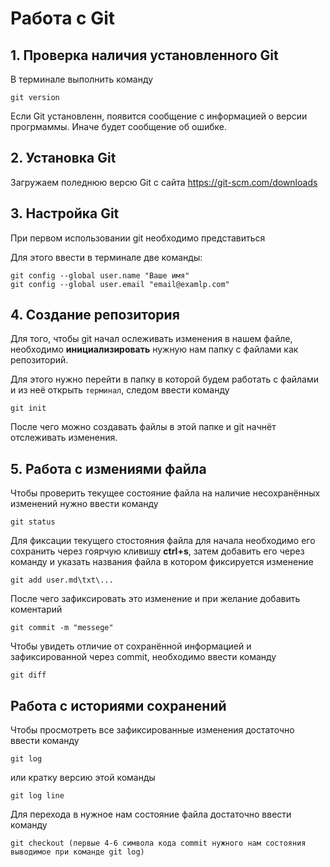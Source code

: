 # Работа с Git

## 1. Проверка наличия установленного Git

В терминале выполнить команду 
```
git version
```
Если Git установленн, появится сообщение с информацией о версии прогрмаммы. Иначе будет сообщение об ошибке.

## 2. Установка Git
Загружаем поледнюю версю Git с сайта https://git-scm.com/downloads

## 3. Настройка Git
При первом использовании git необходимо представиться

 Для этого ввести в терминале две команды: 
```
git config --global user.name "Ваше имя"
git config --global user.email "email@examlp.com"
```

## 4. Создание репозитория

Для того, чтобы git начал ослеживать изменения в нашем файле, необходимо **инициализировать** нужную нам папку с файлами как репозиторий.

Для этого нужно перейти в папку в которой будем работать с файлами и из неё открыть `терминал`, следом ввести команду
```
git init
```
После чего можно создавать файлы в этой папке и git начнёт отслеживать изменения.

## 5. Работа с измениями файла

Чтобы проверить текущее состояние файла на наличие несохранённых изменений нужно ввести команду
```
git status
```

Для фиксации текущего стостояния файла для начала необходимо его сохранить через гоярчую кливишу **ctrl+s**, затем добавить его через команду и указать названия файла в котором фиксируется изменение
```
git add user.md\txt\...
```
После чего зафиксировать это изменение и при желание добавить коментарий
```
git commit -m "messege"
```
Чтобы увидеть отличие от сохранённой информацией и зафиксированной через commit, необходимо ввести команду
```
git diff
```

## Работа с историями сохранений

Чтобы просмотреть все зафиксированные изменения достаточно ввести команду

```
git log
```
или кратку версию этой команды
```
git log line
```
Для перехода в нужное нам состояние файла достаточно ввести команду 
```
git checkout (первые 4-6 символа кода commit нужного нам состояния выводимое при команде git log)

